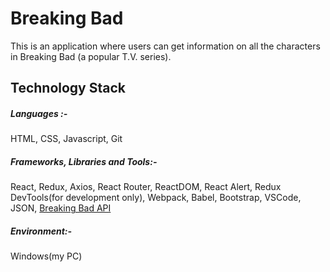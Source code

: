 # Breaking Bad

This is an application where users can get information on all the characters in Breaking Bad (a popular T.V. series).

## Technology Stack

##### Languages :-

HTML, CSS, Javascript, Git

##### Frameworks, Libraries and Tools:-

React, Redux, Axios, React Router, ReactDOM, React Alert, Redux DevTools(for development only), Webpack, Babel, Bootstrap, VSCode, JSON, [Breaking Bad API](https://breakingbadapi.com/documentation)

##### Environment:-

Windows(my PC)
